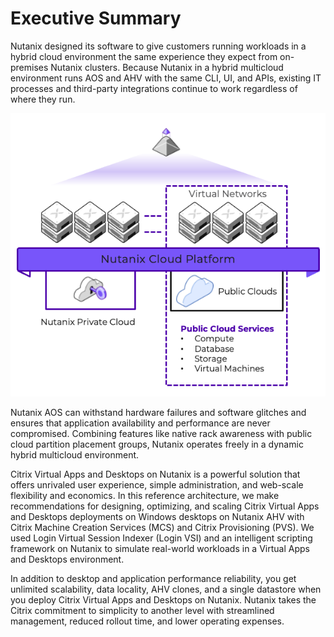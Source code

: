 # Executive Summary

Nutanix designed its software to give customers running workloads in a hybrid cloud environment the same experience they expect from on-premises Nutanix clusters. Because Nutanix in a hybrid multicloud environment runs AOS and AHV with the same CLI, UI, and APIs, existing IT processes and third-party integrations continue to work regardless of where they run.

![Overview of the Nutanix Hybrid Multicloud Software](../images/RA-2003-Citrix_Virtual_Apps_and_Desktops_Windows_Servers_on_vSphere_image01.png "Overview of the Nutanix Hybrid Multicloud Software")

Nutanix AOS can withstand hardware failures and software glitches and ensures that application availability and performance are never compromised. Combining features like native rack awareness with public cloud partition placement groups, Nutanix operates freely in a dynamic hybrid multicloud environment.

Citrix Virtual Apps and Desktops on Nutanix is a powerful solution that offers unrivaled user experience, simple administration, and web-scale flexibility and economics. In this reference architecture, we make recommendations for designing, optimizing, and scaling Citrix Virtual Apps and Desktops deployments on Windows desktops on Nutanix AHV with Citrix Machine Creation Services (MCS) and Citrix Provisioning (PVS). We used Login Virtual Session Indexer (Login VSI) and an intelligent scripting framework on Nutanix to simulate real-world workloads in a Virtual Apps and Desktops environment.

In addition to desktop and application performance reliability, you get unlimited scalability, data locality, AHV clones, and a single datastore when you deploy Citrix Virtual Apps and Desktops on Nutanix. Nutanix takes the Citrix commitment to simplicity to another level with streamlined management, reduced rollout time, and lower operating expenses.